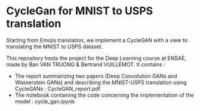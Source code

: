 # CycleGan for MNIST to USPS translation

Starting from Emojis translation, we implement a CycleGAN with a view to translating the MNIST to USPS dataset.

This repository hosts the project for the Deep Learning course at ENSAE, made by Ban VAN TRUONG & Bertrand VUILLEMOT. It contains :

* The report summarizing two papers (Deep Convolution GANs and Wasserstein GANs) and describing the MNIST-USPS translation using CycleGANs : CycleGAN_report.pdf
* The notebook containing the code concerning the implementation of the model : cycle_gan.ipynb
